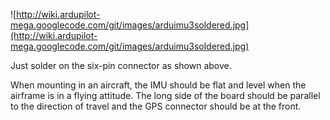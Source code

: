 ![http://wiki.ardupilot-mega.googlecode.com/git/images/arduimu3soldered.jpg](http://wiki.ardupilot-mega.googlecode.com/git/images/arduimu3soldered.jpg)

Just solder on the six-pin connector as shown above.

When mounting in an aircraft, the IMU should be flat and level when the airframe is in a flying attitude. The long side of the board should be parallel to the direction of travel and the GPS connector should be at the front.